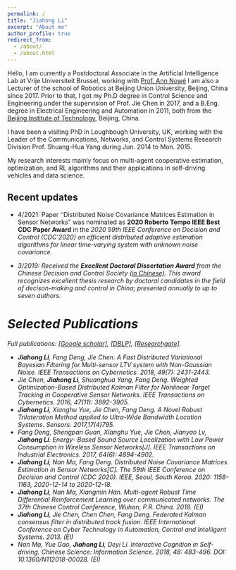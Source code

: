 ```yaml
---
permalink: /
title: "Jiahong Li"
excerpt: "About me"
author_profile: true
redirect_from: 
  - /about/
  - /about.html
---
```


Hello, I am currently a Postdoctoral Associate in the Artificial Intelligence Lab at Vrije Universiteit Brussel, working with <a href="https://ai.vub.ac.be/team/ann-nowe/">Prof. Ann Nowé</a>
I am also a Lecturer of the school of Robotics at Beijing Union University, Beijing, China since 2017. 
Prior to that, I got my Ph.D degree in Control Science and Engineering under the supervision of Prof. Jie Chen in 2017, and a B.Eng. degree in Electrical Engineering and Automation in 2011, both from the <a href="http://www.bit.edu.cn">Beijing Institute of Technology</a>, Beijing, China.

I have been a visiting PhD in Loughbough University, UK, working with the Leader of the Communications, Networks, and Control Systems Research Division Prof. Shuang-Hua Yang during Jun. 2014 to Mon. 2015.

My research interests mainly focus on multi-agent cooperative estimation, optimization, and RL algorithms and their applications in self-driving vehicles and data science.

<h2>Recent updates</h2>
<ul>
<li><p>4/2021: Paper &lsquo;&lsquo;Distributed Noise Covariance Matrices Estimation in Sensor Networks" was nominated as <b>2020 Roberto Tempo IEEE Best CDC Paper Award</b> in the <i>2020 59th IEEE Conference on Decision and Control (CDC’2020) on efficient distributed adaptive estimation algorithms for linear time-varying system with unknown noise covariance.
<li><p>3/2019: Received the <b>Excellent Doctoral Dissertation Award</b> from the Chinese Decision and Control Society <a href="https://grd.bit.edu.cn/fczs/b142808.htm">(in Chinese)</a>. This award recognizes excellent thesis research by doctoral candidates in the field of decison-making and control in China; presented annually to up to seven authors.</p>
</li>
</ul>
  
Selected Publications
======
Full publications: [[Google scholar]](https://scholar.google.com/citations?user=iQQOZUoAAAAJ&hl=en), [[DBLP]](https://dblp.org/pid/125/2215.html), [[Researchgate]](https://www.researchgate.net/profile/Jiahong-Li-7).


- **Jiahong Li**, Fang Deng, Jie Chen. A Fast Distributed Variational Bayesian Filtering for Multi-sensor LTV system with Non-Gaussian Noise. IEEE Transactions on Cybernetics. 2018, 49(7): 2431-2443.
- Jie Chen, **Jiahong Li**, Shuanghua Yang, Fang Deng. Weighted Optimization-Based Distributed Kalman Filter for Nonlinear Target Tracking in Cooperative Sensor Networks. IEEE Transactions on Cybernetics. 2016, 47(11): 3892-3905.
- **Jiahong Li**, Xianghu Yue, Jie Chen, Fang Deng. A Novel Robust Trilateration Method applied to Ultra-Wide Bandwidth Location Systems. Sensors. 2017,17(4)795.
- Fang Deng, Shengpan Guan, Xianghu Yue, Jie Chen, Jianyao Lv, **Jiahong Li**. Energy- Based Sound Source Localization with Low Power Consumption in Wireless Sensor Networks[J]. IEEE Transactions on Industrial Electronics. 2017, 64(6): 4894-4902.
- **Jiahong Li**, Nan Ma, Fang Deng. Distributed Noise Covariance Matrices Estimation in Sensor Networks[C]. The 59th IEEE Conference on Decision and Control (CDC 2020). IEEE, Seoul, South Korea. 2020: 1158-1163, 2020-12-14 to 2020-12-18.
- **Jiahong Li**, Nan Ma, Xiangmin Han. Multi-agent Robust Time Differential Reinforcement Learning over communicated networks. The 37th Chinese Control Conference, Wuhan, P.R. China. 2018. (EI)
- **Jiahong Li**, Jie Chen, Chen Chen, Fang Deng. Federated Kalman consensus filter in distributed track fusion. IEEE International Conference on Cyber Technology in Automation, Control and Intelligent Systems. 2013. (EI)
- Nan Ma, Yue Gao, **Jiahong Li**, Deyi Li. Interactive Cognition in Self-driving. Chinese Science: Information Science. 2018, 48: 483-496. DOI: 10.1360/N112018-00028. (EI)

